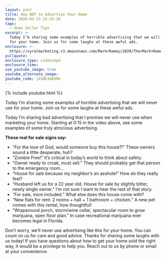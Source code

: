 ```yaml
---
layout: post
title: How NOT to Advertise Your Home
date: 2020-01-23 22:35:29
tags:
  - Home Seller Tips
excerpt: >-
  Today I’m sharing some examples of horrible advertising that we will never use
  for your home. Join us for some laughs at these awful ads.
enclosure: >-
  https://vyralmarketing.s3.amazonaws.com/Mark+Ramey/2020/The+Mark+Ramey+Group-+%5B16-24%5D+_+Bad+Real+Estate+Advertising.mp4
pullquote:
enclosure_type: video/mp4
enclosure_time:
use_youtube_image: true
youtube_alternate_image:
youtube_code: jkSWh1HA9MU
---
```


{% include youtube.html %}

Today I’m sharing some examples of horrible advertising that we will never use for your home. Join us for some laughs at these awful ads.

Today I’m sharing bad advertising that I promise we will never use when marketing your home. Starting at 0:15 in the video above, see some examples of some truly atrocious advertising.&nbsp;

**These real for sale signs say:**

* “For the love of God, would someone buy this house?\!” These owners sound a little desperate, huh?
* “Zombie Free\!” It’s critical in today’s world to think about safety.&nbsp;
* “Owner ready to croak, must sell.” They should probably get that person to the emergency room...
* “House for sale because my neighbor’s an asshole\!” How do they really feel?
* “Husband left us for a 22 year old. House for sale by slightly bitter, newly single owner.” I’m not sure I want to hear the rest of that story.
* “For sale, mice included.” What else does this house come with?
* “New flats for rent: 2 rooms + hall + 1 bathroom + chicken.” A new pet comes with this rental, how thoughtful\!
* “Wraparound porch, storm/wine cellar, spectacular room to grow marijuana, open floor plan.” In case recreational marijuana ever becomes legal in Florida.&nbsp;

Don’t worry, we’ll never use advertising like this for your home. You can count on us for care and good advice. Thanks for sharing some laughs with us today\! If you have questions about how to get your home sold the right way, it would be a privilege to help you. Reach out to us by phone or email at your convenience.